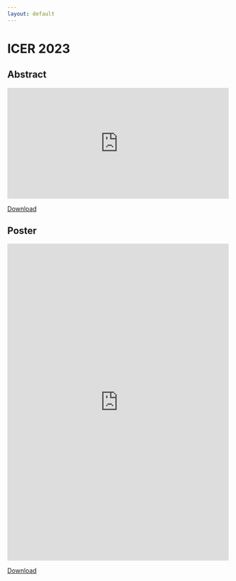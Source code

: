 ```yaml
---
layout: default
---
```


# ICER 2023

## Abstract


<iframe id="pdfviewer" style="aspect-ratio: 2 / 1;" src="https://docs.google.com/gview?embedded=true&url=caryntran.com/icer23_abstract.pdf" frameborder="0" width="100%" ></iframe>

<a href="/icer23_abstract.pdf">Download</a>

## Poster
<iframe id="pdfviewer" style="aspect-ratio: 1 / 2;" src="https://docs.google.com/gview?embedded=true&url=caryntran.com/icer23_poster.pdf" frameborder="0" width="100%" height="720px"></iframe>

<a href="/icer23_poster.pdf">Download</a>
